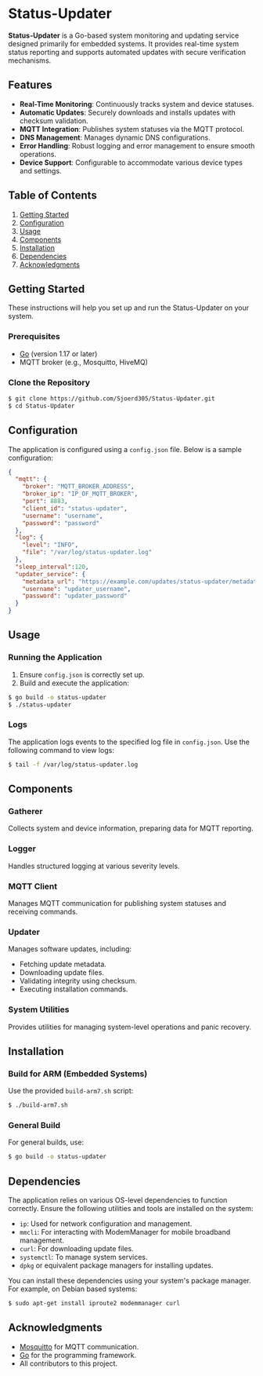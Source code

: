 # Status-Updater

**Status-Updater** is a Go-based system monitoring and updating service designed primarily for embedded systems. It provides real-time system status reporting and supports automated updates with secure verification mechanisms.

## Features

- **Real-Time Monitoring**: Continuously tracks system and device statuses.
- **Automatic Updates**: Securely downloads and installs updates with checksum validation.
- **MQTT Integration**: Publishes system statuses via the MQTT protocol.
- **DNS Management**: Manages dynamic DNS configurations.
- **Error Handling**: Robust logging and error management to ensure smooth operations.
- **Device Support**: Configurable to accommodate various device types and settings.

## Table of Contents

1. [Getting Started](#getting-started)
2. [Configuration](#configuration)
3. [Usage](#usage)
4. [Components](#components)
5. [Installation](#installation)
6. [Dependencies](#dependencies)
7. [Acknowledgments](#acknowledgments)

## Getting Started

These instructions will help you set up and run the Status-Updater on your system.

### Prerequisites

- [Go](https://golang.org/doc/install) (version 1.17 or later)
- MQTT broker (e.g., Mosquitto, HiveMQ)

### Clone the Repository

```bash
$ git clone https://github.com/Sjoerd305/Status-Updater.git
$ cd Status-Updater
```

## Configuration

The application is configured using a `config.json` file. Below is a sample configuration:

```json
{
  "mqtt": {
    "broker": "MQTT_BROKER_ADDRESS",
    "broker_ip": "IP_OF_MQTT_BROKER",
    "port": 8883,
    "client_id": "status-updater",
    "username": "username",
    "password": "password"
  },
  "log": {
    "level": "INFO",
    "file": "/var/log/status-updater.log"
  },
  "sleep_interval":120,
  "updater_service": {
    "metadata_url": "https://example.com/updates/status-updater/metadata.json",
    "username": "updater_username",
    "password": "updater_password"
  } 
}
```

## Usage

### Running the Application

1. Ensure `config.json` is correctly set up.
2. Build and execute the application:

```bash
$ go build -o status-updater
$ ./status-updater
```

### Logs

The application logs events to the specified log file in `config.json`. Use the following command to view logs:

```bash
$ tail -f /var/log/status-updater.log
```

## Components

### Gatherer
Collects system and device information, preparing data for MQTT reporting.

### Logger
Handles structured logging at various severity levels.

### MQTT Client
Manages MQTT communication for publishing system statuses and receiving commands.

### Updater
Manages software updates, including:

- Fetching update metadata.
- Downloading update files.
- Validating integrity using checksum.
- Executing installation commands.

### System Utilities
Provides utilities for managing system-level operations and panic recovery.

## Installation

### Build for ARM (Embedded Systems)

Use the provided `build-arm7.sh` script:

```bash
$ ./build-arm7.sh
```

### General Build

For general builds, use:

```bash
$ go build -o status-updater
```

## Dependencies

The application relies on various OS-level dependencies to function correctly. Ensure the following utilities and tools are installed on the system:

- `ip`: Used for network configuration and management.
- `mmcli`: For interacting with ModemManager for mobile broadband management.
- `curl`: For downloading update files.
- `systemctl`: To manage system services.
- `dpkg` or equivalent package managers for installing updates.

You can install these dependencies using your system's package manager. For example, on Debian based systems:

```bash
$ sudo apt-get install iproute2 modemmanager curl
```

## Acknowledgments

- [Mosquitto](https://mosquitto.org/) for MQTT communication.
- [Go](https://golang.org/) for the programming framework.
- All contributors to this project.
